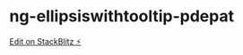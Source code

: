 # ng-ellipsiswithtooltip-pdepat

[Edit on StackBlitz ⚡️](https://stackblitz.com/edit/ng-ellipsiswithtooltip-pdepat)